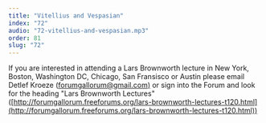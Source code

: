 ```yaml
---
title: "Vitellius and Vespasian"
index: "72"
audio: "72-vitellius-and-vespasian.mp3"
order: 81
slug: "72"
---
```


If you are interested in attending a Lars Brownworth lecture in New York, Boston, Washington DC, Chicago, San Fransisco or Austin please email Detlef Kroeze (<span style="text-decoration: underline;">[forumgallorum@gmail.com](mailto:forumgallorum@gmail.com))</span> or sign into the Forum and look for the heading "Lars Brownworth Lectures" ([http://forumgallorum.freeforums.org/lars-brownworth-lectures-t120.html](http://forumgallorum.freeforums.org/lars-brownworth-lectures-t120.html))


